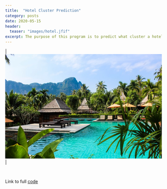 ```yaml
---
title:  "Hotel Cluster Prediction"
category: posts
date: 2020-05-15
header:
  teaser: "images/hotel.jfif"
excerpt: The purpose of this program is to predict what cluster a hotel belongs in using a random forest model.
---
```


| ![PNG](/images/hotel.jfif)| 

<br>

Link to full [code](https://github.com/twrobbins/Github-Files-Updated/blob/main/DSC630-Predictive%20Analytics/DSC630-Hotel%20Cluster%20Prediction-Python.ipynb)

